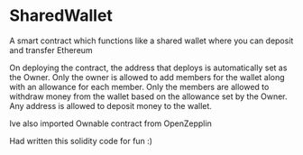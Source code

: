 # SharedWallet
A smart contract which functions like a shared wallet where you can deposit and transfer Ethereum 

On deploying the contract, the address that deploys is automatically set as the Owner.
Only the owner is allowed to add members for the wallet along with an allowance for each member.
Only the members are allowed to withdraw money from the wallet based on the allowance set by the Owner. 
Any address is allowed to deposit money to the wallet.

Ive also imported Ownable contract from OpenZepplin

Had written this solidity code for fun :)
